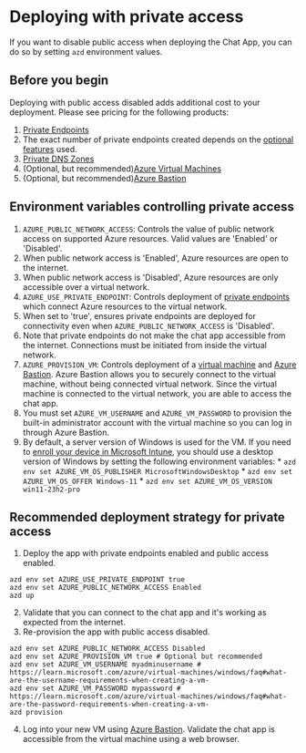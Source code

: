 
# Deploying with private access

If you want to disable public access when deploying the Chat App, you can do so by setting `azd` environment values.

## Before you begin

Deploying with public access disabled adds additional cost to your deployment. Please see pricing for the following products:

1. [Private Endpoints](https://azure.microsoft.com/pricing/details/private-link/)
  1. The exact number of private endpoints created depends on the [optional features](./deploy_features.md) used.
1. [Private DNS Zones](https://azure.microsoft.com/pricing/details/dns/)
1. (Optional, but recommended)[Azure Virtual Machines](https://azure.microsoft.com/pricing/details/virtual-machines/windows/)
1. (Optional, but recommended)[Azure Bastion](https://azure.microsoft.com/pricing/details/azure-bastion/)

## Environment variables controlling private access

1. `AZURE_PUBLIC_NETWORK_ACCESS`: Controls the value of public network access on supported Azure resources. Valid values are 'Enabled' or 'Disabled'.
  1. When public network access is 'Enabled', Azure resources are open to the internet.
  1. When public network access is 'Disabled', Azure resources are only accessible over a virtual network.
1. `AZURE_USE_PRIVATE_ENDPOINT`: Controls deployment of [private endpoints](https://learn.microsoft.com/azure/private-link/private-endpoint-overview) which connect Azure resources to the virtual network.
  1. When set to 'true', ensures private endpoints are deployed for connectivity even when `AZURE_PUBLIC_NETWORK_ACCESS` is 'Disabled'.
  1. Note that private endpoints do not make the chat app accessible from the internet. Connections must be initiated from inside the virtual network.
1. `AZURE_PROVISION_VM`: Controls deployment of a [virtual machine](https://learn.microsoft.com/azure/virtual-machines/overview) and [Azure Bastion](https://learn.microsoft.com/azure/bastion/bastion-overview). Azure Bastion allows you to securely connect to the virtual machine, without being connected virtual network. Since the virtual machine is connected to the virtual network, you are able to access the chat app.
  1. You must set `AZURE_VM_USERNAME` and `AZURE_VM_PASSWORD` to provision the built-in administrator account with the virtual machine so you can log in through Azure Bastion.
  1. By default, a server version of Windows is used for the VM. If you need to [enroll your device in Microsoft Intune](https://learn.microsoft.com/mem/intune/user-help/enroll-windows-10-device), you should use a desktop version of Windows by setting the following environment variables:
    * `azd env set AZURE_VM_OS_PUBLISHER MicrosoftWindowsDesktop`
    * `azd env set AZURE_VM_OS_OFFER Windows-11`
    * `azd env set AZURE_VM_OS_VERSION win11-23h2-pro`

## Recommended deployment strategy for private access

1. Deploy the app with private endpoints enabled and public access enabled.
```
azd env set AZURE_USE_PRIVATE_ENDPOINT true
azd env set AZURE_PUBLIC_NETWORK_ACCESS Enabled
azd up
```
2. Validate that you can connect to the chat app and it's working as expected from the internet.
3. Re-provision the app with public access disabled.
```
azd env set AZURE_PUBLIC_NETWORK_ACCESS Disabled
azd env set AZURE_PROVISION_VM true # Optional but recommended
azd env set AZURE_VM_USERNAME myadminusername # https://learn.microsoft.com/azure/virtual-machines/windows/faq#what-are-the-username-requirements-when-creating-a-vm-
azd env set AZURE_VM_PASSWORD mypassword # https://learn.microsoft.com/azure/virtual-machines/windows/faq#what-are-the-password-requirements-when-creating-a-vm-
azd provision
```
4. Log into your new VM using [Azure Bastion](https://learn.microsoft.com/azure/bastion/tutorial-create-host-portal#connect). Validate the chat app is accessible from the virtual machine using a web browser.
